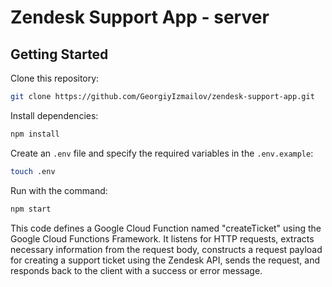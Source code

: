 # Zendesk Support App - server

## Getting Started

Clone this repository:

```bash
git clone https://github.com/GeorgiyIzmailov/zendesk-support-app.git
```

Install dependencies: 

```bash
npm install
```

Create an ```.env``` file and specify the required variables in the ```.env.example```:

```bash
touch .env
```

Run with the command:

```bash
npm start
```

This code defines a Google Cloud Function named "createTicket" using the Google Cloud Functions Framework. It listens for HTTP requests, extracts necessary information from the request body, constructs a request payload for creating a support ticket using the Zendesk API, sends the request, and responds back to the client with a success or error message.
